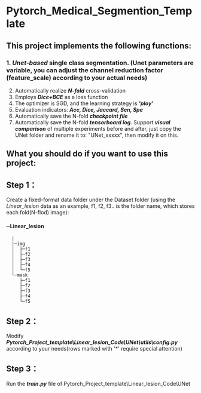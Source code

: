 # Pytorch_Medical_Segmention_Template
## This project implements the following functions:
### 1. ***Unet-based*** single class segmentation. (Unet parameters are variable, you can adjust the channel reduction factor (feature_scale) according to your actual needs)
2. Automatically realize ***N-fold*** cross-validation
3. Employs ***Dice+BCE*** as a loss function
4. The optimizer is SGD, and the learning strategy is ***'ploy'***
5. Evaluation indicators: ***Acc, Dice, Jaccard, Sen, Spe***
6. Automatically save the N-fold ***checkpoint file***
7. Automatically save the N-fold ***tensorboard log***. Support ***visual comparison*** of multiple experiments before and after, just copy the UNet folder and rename it to: "UNet_xxxxx", then modify it on this.

## What you should do if you want to use this project:
## Step 1：
Create a fixed-format data folder under the Dataset folder (using the *Linear_lesion* data as an example, f1, f2, f3.. is the folder name, which stores each fold(N-flod) image):

#### ─Linear_lesion
      |
      |─img
      │  ├─f1
      │  ├─f2
      │  ├─f3
      │  ├─f4
      │  └─f5
      └─mask
         ├─f1
         ├─f2
         ├─f3
         ├─f4
         └─f5
## Step 2：
Modify ***Pytorch_Project_template\Linear_lesion_Code\UNet\utils\config.py*** according to your needs(rows marked with '\*' require special attention)
## Step 3：
Run the ***train.py*** file of Pytorch_Project_template\Linear_lesion_Code\UNet 
